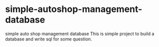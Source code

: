 # simple-autoshop-management-database
simple auto shop management database
This is simple project to build a database and write sql for some question. 
